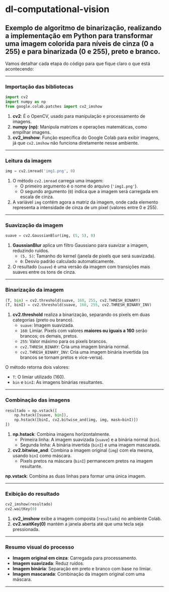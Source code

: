 # dl-computational-vision
Exemplo de algoritmo de binarização, realizando a implementação em Python para transformar uma imagem colorida para níveis de cinza (0 a 255) e para binarizada (0 e 255), preto e branco.
---

Vamos detalhar cada etapa do código para que fique claro o que está acontecendo:

---

### **Importação das bibliotecas**
```python
import cv2
import numpy as np
from google.colab.patches import cv2_imshow
```
1. **cv2**: É o OpenCV, usado para manipulação e processamento de imagens.
2. **numpy (np)**: Manipula matrizes e operações matemáticas, como empilhar imagens.
3. **cv2_imshow**: Função específica do Google Colab para exibir imagens, já que `cv2.imshow` não funciona diretamente nesse ambiente.

---

### **Leitura da imagem**
```python
img = cv2.imread('img1.png', 0)
```
1. O método `cv2.imread` carrega uma imagem:
   - O primeiro argumento é o nome do arquivo (`'img1.png'`).
   - O segundo argumento (`0`) indica que a imagem será carregada em escala de cinza.
2. A variável `img` contém agora a matriz da imagem, onde cada elemento representa a intensidade de cinza de um pixel (valores entre 0 e 255).

---

### **Suavização da imagem**
```python
suave = cv2.GaussianBlur(img, (5, 5), 0)
```
1. **GaussianBlur** aplica um filtro Gaussiano para suavizar a imagem, reduzindo ruídos.
   - `(5, 5)`: Tamanho do kernel (janela de pixels que será suavizada).
   - `0`: Desvio padrão calculado automaticamente.
2. O resultado (`suave`) é uma versão da imagem com transições mais suaves entre os tons de cinza.

---

### **Binarização da imagem**
```python
(T, bin) = cv2.threshold(suave, 160, 255, cv2.THRESH_BINARY)
(T, binI) = cv2.threshold(suave, 160, 255, cv2.THRESH_BINARY_INV)
```
1. **cv2.threshold** realiza a binarização, separando os pixels em duas categorias (preto ou branco).
   - `suave`: Imagem suavizada.
   - `160`: Limiar. Pixels com valores **maiores ou iguais a 160** serão brancos; os demais, pretos.
   - `255`: Valor máximo para os pixels brancos.
   - `cv2.THRESH_BINARY`: Cria uma imagem binária normal.
   - `cv2.THRESH_BINARY_INV`: Cria uma imagem binária invertida (os brancos se tornam pretos e vice-versa).

O método retorna dois valores:
- `T`: O limiar utilizado (160).
- `bin` e `binI`: As imagens binárias resultantes.

---

### **Combinação das imagens**
```python
resultado = np.vstack([
    np.hstack([suave, bin]),
    np.hstack([binI, cv2.bitwise_and(img, img, mask=binI)])
])
```
1. **np.hstack**: Combina imagens horizontalmente.
   - Primeira linha: A imagem suavizada (`suave`) e a binária normal (`bin`).
   - Segunda linha: A binária invertida (`binI`) e uma imagem mascarada.
2. **cv2.bitwise_and**: Combina a imagem original (`img`) com ela mesma, usando `binI` como máscara.
   - Pixels pretos na máscara (`binI`) permanecem pretos na imagem resultante.

**np.vstack**: Combina as duas linhas para formar uma única imagem.

---

### **Exibição do resultado**
```python
cv2_imshow(resultado)
cv2.waitKey(0)
```
1. **cv2_imshow** exibe a imagem composta (`resultado`) no ambiente Colab.
2. **cv2.waitKey(0)** mantém a janela aberta até que uma tecla seja pressionada.

---

### **Resumo visual do processo**
- **Imagem original em cinza**: Carregada para processamento.
- **Imagem suavizada**: Reduz ruídos.
- **Imagem binária**: Separação em preto e branco com base no limiar.
- **Imagem mascarada**: Combinação da imagem original com uma máscara.

---
